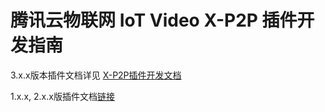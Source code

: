 # 腾讯云物联网 IoT Video X-P2P 插件开发指南

3.x.x版本插件文档详见 [X-P2P插件开发文档](https://mp.weixin.qq.com/wxopen/plugindevdoc?appid=wx1319af22356934bf)

1.x.x, 2.x.x版插件文档[链接](./demo/doc-1.x/IoT%20Video%20X-P2P%E6%8F%92%E4%BB%B6%E5%BC%80%E5%8F%91%E6%8C%87%E5%8D%97.md)
